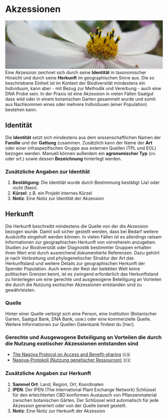 <!-- TITLE: Akzession -->
<!-- SUBTITLE: Was verstehen wir unter einer Akzession? -->

# Akzessionen
![Img 0462](/uploads/nicklab/img-0462.jpg "Img 0462")
Eine Akzession zeichnet sich durch seine **Identität** in taxonomischer Hinsicht und durch seine **Herkunft** im geographischen Sinne aus. Die so beschriebene Einheit ist im Kontext der Biodiversität mindestens ein Individuum, kann aber - mit Bezug zur Methodik und Vererbung - auch eine DNA Probe sein. In der Praxis ist eine Akzession in vielen Fällen Saatgut dass wild oder in einem botanischen Garten gesammelt wurde und somit aus Nachkommen eines oder mehrere Individuuen (einer Population) bestehen kann.
## Identität
Die **Identität** setzt sich mindestens aus dem wissenschaftlichen Namen der **Familie** und der **Gattung** zusammen. Zusätzlich kann der Name der **Art** oder einer infraspezifischen Gruppe aus externen Quellen (TPL und EOL) bezogen werden. Manuell können außerdem ein **agronomischer Typ** (cv. oder srt.) sowie dessen **Bezeichnung** hinterlegt werden.
### Zusätzliche Angaben zur Identität
1. **Bestätigung**: Die Identität wurde durch Bestimmung bestätigt (Ja) oder nicht (Nein).
2. **Kürzel**: z.B. ein Projekt internes Kürzel
3. **Notiz**: Eine Notiz zur Identität der Akzession
## Herkunft
Die Herkunft beschreibt mindestens die Quelle von der die Akzession bezogen wurde. Damit soll sicher gestellt werden, dass bei Bedarf weitere Auskünfte eingeholt werden können. In vielen Fällen ist es allerdings ratsam Informationen zur geographischen Herkunft von vorneherein anzugeben. Studien zur Biodiversität oder Diagnostik bestimmter Gruppen erhalten ihren Wert erst durch ausreichend dokumentierte Referenzen. Dazu gehört je nach Verbreitung und phylogenetischer Struktur der Art das Herkunftsland und weitere Details zur geographischen Herkunft der Spender Population. Auch wenn der Rest der belebten Welt keine politischen Grenzen kennt, ist es zwingend erforderlich das Herkunftsland zu hinterlegen um eine gerechte und ausgewogene Beteiligung an Vorteilen die durch die Nutzung exotischer Akzessionen entstanden sind zu gewährleisten.
### Quelle
Hinter einer Quelle verbirgt sich eine Person, eine Institution (Botanischer Garten, Saatgut Bank, DNA Bank, usw.) oder eine kommerzielle Quelle. Weitere Informationen zur Quellen Datenbank findest du [hier].
### Gerechte und Ausgewogene Beteiligung an Vorteilen die durch die Nutzung exotischer Akzessionen entstanden sind
* [The Nagoya Protocol on Access and Benefit-sharing](http://www.cbd.int/abs/) :gb:
* [Nagoya-Protokoll (Nutzung genetischer Ressourcen)](http://www.bfn.de/index_abs.html) :de:
### Zusätzliche Angaben zur Herkunft
1. **Sammel Ort**: Land, Region, Ort, Koordinaten
2. **IPEN**: Der IPEN (The International Plant Exchange Network) Schlüssel für den erleichterten CBD konformen Austausch von Pflanzenmaterial zwischen botanischen Gärten. Der Schlüssel wird automatisch für jede Akzession generiert oder von der Quelle bereit gestellt.
3. **Notiz**: Eine Notiz zur Herkunft der Akzession